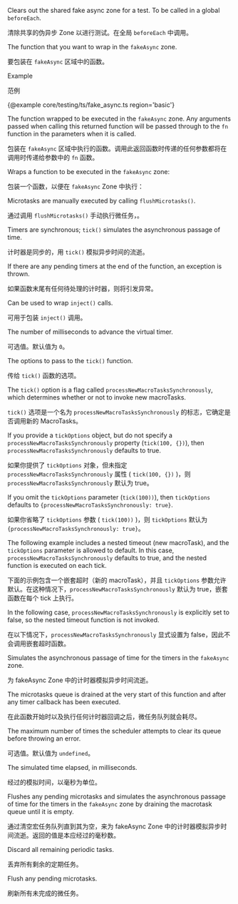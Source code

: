 Clears out the shared fake async zone for a test.
To be called in a global `beforeEach`.

清除共享的伪异步 Zone 以进行测试。在全局 `beforeEach` 中调用。

The function that you want to wrap in the `fakeAsync` zone.

要包装在 `fakeAsync` 区域中的函数。

Example

范例

{&commat;example core/testing/ts/fake_async.ts region='basic'}



The function wrapped to be executed in the `fakeAsync` zone.
Any arguments passed when calling this returned function will be passed through to the `fn`
function in the parameters when it is called.

包装在 `fakeAsync` 区域中执行的函数。调用此返回函数时传递的任何参数都将在调用时传递给参数中的 `fn` 函数。

Wraps a function to be executed in the `fakeAsync` zone:

包装一个函数，以便在 `fakeAsync` Zone 中执行：

Microtasks are manually executed by calling `flushMicrotasks()`.

通过调用 `flushMicrotasks()` 手动执行微任务，。

Timers are synchronous; `tick()` simulates the asynchronous passage of time.

计时器是同步的，用 `tick()` 模拟异步时间的流逝。

If there are any pending timers at the end of the function, an exception is thrown.

如果函数末尾有任何待处理的计时器，则将引发异常。

Can be used to wrap `inject()` calls.

可用于包装 `inject()` 调用。

The number of milliseconds to advance the virtual timer.

可选值。默认值为 `0`。

The options to pass to the `tick()` function.

传给 `tick()` 函数的选项。

The `tick()` option is a flag called `processNewMacroTasksSynchronously`,
which determines whether or not to invoke new macroTasks.

`tick()` 选项是一个名为 `processNewMacroTasksSynchronously` 的标志，它确定是否调用新的 MacroTasks。

If you provide a `tickOptions` object, but do not specify a
`processNewMacroTasksSynchronously` property \(`tick(100, {})`\),
then `processNewMacroTasksSynchronously` defaults to true.

如果你提供了 `tickOptions` 对象，但未指定 `processNewMacroTasksSynchronously` 属性 \( `tick(100, {})` \)，则 `processNewMacroTasksSynchronously` 默认为 true。

If you omit the `tickOptions` parameter \(`tick(100))`\), then
`tickOptions` defaults to `{processNewMacroTasksSynchronously: true}`.

如果你省略了 `tickOptions` 参数 \( `tick(100))` \)，则 `tickOptions` 默认为 `{processNewMacroTasksSynchronously: true}`。

The following example includes a nested timeout \(new macroTask\), and
the `tickOptions` parameter is allowed to default. In this case,
`processNewMacroTasksSynchronously` defaults to true, and the nested
function is executed on each tick.

下面的示例包含一个嵌套超时（新的 macroTask），并且 `tickOptions` 参数允许默认。在这种情况下，`processNewMacroTasksSynchronously` 默认为 true，嵌套函数在每个 tick 上执行。

In the following case, `processNewMacroTasksSynchronously` is explicitly
set to false, so the nested timeout function is not invoked.

在以下情况下，`processNewMacroTasksSynchronously` 显式设置为 false，因此不会调用嵌套超时函数。

Simulates the asynchronous passage of time for the timers in the `fakeAsync` zone.

为 fakeAsync Zone 中的计时器模拟异步时间流逝。

The microtasks queue is drained at the very start of this function and after any timer callback
has been executed.

在此函数开始时以及执行任何计时器回调之后，微任务队列就会耗尽。

The maximum number of times the scheduler attempts to clear its queue before
    throwing an error.

可选值。默认值为 `undefined`。

The simulated time elapsed, in milliseconds.

经过的模拟时间，以毫秒为单位。

Flushes any pending microtasks and simulates the asynchronous passage of time for the timers in
the `fakeAsync` zone by
draining the macrotask queue until it is empty.

通过清空宏任务队列直到其为空，来为 fakeAsync Zone 中的计时器模拟异步时间流逝。返回的值是本应经过的毫秒数。

Discard all remaining periodic tasks.

丢弃所有剩余的定期任务。

Flush any pending microtasks.

刷新所有未完成的微任务。